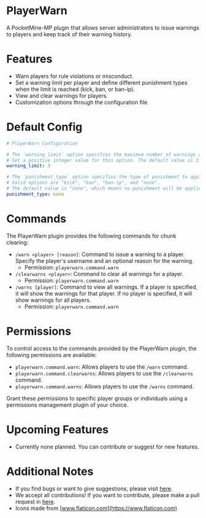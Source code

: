 # PlayerWarn

A PocketMine-MP plugin that allows server administrators to issue warnings to players and keep track of their warning history.

# Features
- Warn players for rule violations or misconduct.
- Set a warning limit per player and define different punishment types when the limit is reached (kick, ban, or ban-ip).
- View and clear warnings for players.
- Customization options through the configuration file.

# Default Config
``` yaml
# PlayerWarn Configuration

# The `warning_limit` option specifies the maximum number of warnings a player can have before being banned.
# Set a positive integer value for this option. The default value is 3.
warning_limit: 3

# The `punishment_type` option specifies the type of punishment to apply when a player reaches the warning limit.
# Valid options are "kick", "ban", "ban-ip", and "none".
# The default value is "none", which means no punishment will be applied.
punishment_type: none
```

# Commands
The PlayerWarn plugin provides the following commands for chunk clearing:

- `/warn <player> [reason]`: Command to issue a warning to a player. Specify the player's username and an optional reason for the warning.
  - Permission: `playerwarn.command.warn`
- `/clearwarns <player>`: Command to clear all warnings for a player.
  - Permission: `playerwarn.command.warn`
- `/warns [player]`: Command to view all warnings. If a player is specified, it will show the warnings for that player. If no player is specified, it will show warnings for all players.
  - Permission: `playerwarn.command.warn`

# Permissions
To control access to the commands provided by the PlayerWarn plugin, the following permissions are available:

- `playerwarn.command.warn`: Allows players to use the `/warn` command.
- `playerwarn.command.clearwarns`: Allows players to use the `/clearwarns` command.
- `playerwarn.command.warns`: Allows players to use the `/warns` command.

Grant these permissions to specific player groups or individuals using a permissions management plugin of your choice.

# Upcoming Features

- Currently none planned. You can contribute or suggest for new features.

# Additional Notes

- If you find bugs or want to give suggestions, please visit [here](https://github.com/AIPTU/PlayerWarn/issues).
- We accept all contributions! If you want to contribute, please make a pull request in [here](https://github.com/AIPTU/PlayerWarn/pulls).
- Icons made from [www.flaticon.com](https://www.flaticon.com)
